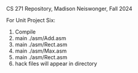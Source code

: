CS 271 Repository, Madison Neiswonger, Fall 2024

For Unit Project Six:
1. Compile
2. main ./asm/Add.asm
3. main ./asm/Rect.asm
4. main ./asm/Max.asm
5. main ./asm/Rect.asm
6. hack files will appear in directory 
